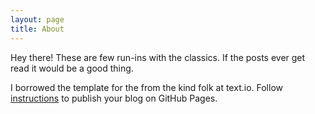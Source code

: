 ```yaml
---
layout: page
title: About
---
```


Hey there! These are few run-ins with the classics. If the posts ever get read it would be a good thing.

I borrowed the template for the from the kind folk at text.io. Follow [instructions](<http://www.texts.io/support/0017/>) to publish your blog
on GitHub Pages.
